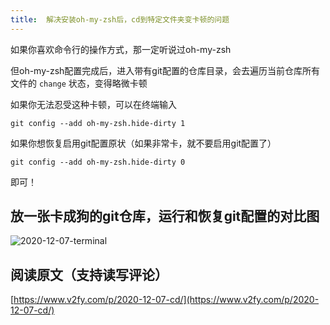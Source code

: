 ```yaml
---
title:  解决安装oh-my-zsh后，cd到特定文件夹变卡顿的问题
---
```




如果你喜欢命令行的操作方式，那一定听说过oh-my-zsh



但oh-my-zsh配置完成后，进入带有git配置的仓库目录，会去遍历当前仓库所有文件的 `change` 状态，变得略微卡顿



如果你无法忍受这种卡顿，可以在终端输入

```
git config --add oh-my-zsh.hide-dirty 1
```

如果你想恢复启用git配置原状（如果非常卡，就不要启用git配置了）

```
git config --add oh-my-zsh.hide-dirty 0
```

即可！



## 放一张卡成狗的git仓库，运行和恢复git配置的对比图

![2020-12-07-terminal](https://www.v2fy.com/asset/0i/jikemiji/jikemiji-md/2020-12-07-cd.assets/2020-12-07-terminal.gif)

## 阅读原文（支持读写评论）

[https://www.v2fy.com/p/2020-12-07-cd/](https://www.v2fy.com/p/2020-12-07-cd/)

